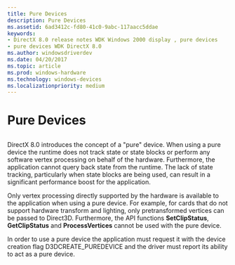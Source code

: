 ```yaml
---
title: Pure Devices
description: Pure Devices
ms.assetid: 6ad3412c-fd80-41c0-9abc-117aacc5ddae
keywords:
- DirectX 8.0 release notes WDK Windows 2000 display , pure devices
- pure devices WDK DirectX 8.0
ms.author: windowsdriverdev
ms.date: 04/20/2017
ms.topic: article
ms.prod: windows-hardware
ms.technology: windows-devices
ms.localizationpriority: medium
---
```


# Pure Devices


## <span id="ddk_pure_devices_gg"></span><span id="DDK_PURE_DEVICES_GG"></span>


DirectX 8.0 introduces the concept of a "pure" device. When using a pure device the runtime does not track state or state blocks or perform any software vertex processing on behalf of the hardware. Furthermore, the application cannot query back state from the runtime. The lack of state tracking, particularly when state blocks are being used, can result in a significant performance boost for the application.

Only vertex processing directly supported by the hardware is available to the application when using a pure device. For example, for cards that do not support hardware transform and lighting, only pretransformed vertices can be passed to Direct3D. Furthermore, the API functions **SetClipStatus**, **GetClipStatus** and **ProcessVertices** cannot be used with the pure device.

In order to use a pure device the application must request it with the device creation flag D3DCREATE\_PUREDEVICE and the driver must report its ability to act as a pure device.

 

 





